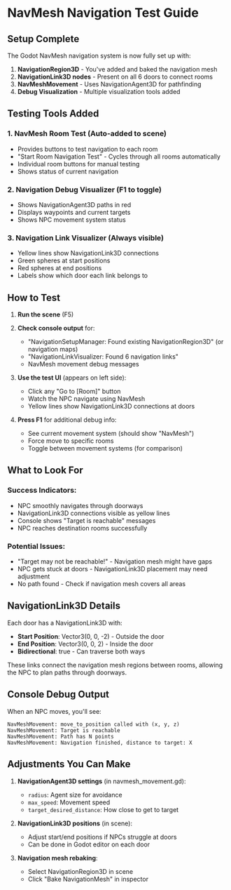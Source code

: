 # NavMesh Navigation Test Guide

## Setup Complete

The Godot NavMesh navigation system is now fully set up with:

1. **NavigationRegion3D** - You've added and baked the navigation mesh
2. **NavigationLink3D nodes** - Present on all 6 doors to connect rooms
3. **NavMeshMovement** - Uses NavigationAgent3D for pathfinding
4. **Debug Visualization** - Multiple visualization tools added

## Testing Tools Added

### 1. NavMesh Room Test (Auto-added to scene)
- Provides buttons to test navigation to each room
- "Start Room Navigation Test" - Cycles through all rooms automatically
- Individual room buttons for manual testing
- Shows status of current navigation

### 2. Navigation Debug Visualizer (F1 to toggle)
- Shows NavigationAgent3D paths in red
- Displays waypoints and current targets
- Shows NPC movement system status

### 3. Navigation Link Visualizer (Always visible)
- Yellow lines show NavigationLink3D connections
- Green spheres at start positions
- Red spheres at end positions
- Labels show which door each link belongs to

## How to Test

1. **Run the scene** (F5)
2. **Check console output** for:
   - "NavigationSetupManager: Found existing NavigationRegion3D" (or navigation maps)
   - "NavigationLinkVisualizer: Found 6 navigation links"
   - NavMesh movement debug messages

3. **Use the test UI** (appears on left side):
   - Click any "Go to [Room]" button
   - Watch the NPC navigate using NavMesh
   - Yellow lines show NavigationLink3D connections at doors

4. **Press F1** for additional debug info:
   - See current movement system (should show "NavMesh")
   - Force move to specific rooms
   - Toggle between movement systems (for comparison)

## What to Look For

### Success Indicators:
- NPC smoothly navigates through doorways
- NavigationLink3D connections visible as yellow lines
- Console shows "Target is reachable" messages
- NPC reaches destination rooms successfully

### Potential Issues:
- "Target may not be reachable!" - Navigation mesh might have gaps
- NPC gets stuck at doors - NavigationLink3D placement may need adjustment
- No path found - Check if navigation mesh covers all areas

## NavigationLink3D Details

Each door has a NavigationLink3D with:
- **Start Position**: Vector3(0, 0, -2) - Outside the door
- **End Position**: Vector3(0, 0, 2) - Inside the door
- **Bidirectional**: true - Can traverse both ways

These links connect the navigation mesh regions between rooms, allowing the NPC to plan paths through doorways.

## Console Debug Output

When an NPC moves, you'll see:
```
NavMeshMovement: move_to_position called with (x, y, z)
NavMeshMovement: Target is reachable
NavMeshMovement: Path has N points
NavMeshMovement: Navigation finished, distance to target: X
```

## Adjustments You Can Make

1. **NavigationAgent3D settings** (in navmesh_movement.gd):
   - `radius`: Agent size for avoidance
   - `max_speed`: Movement speed
   - `target_desired_distance`: How close to get to target

2. **NavigationLink3D positions** (in scene):
   - Adjust start/end positions if NPCs struggle at doors
   - Can be done in Godot editor on each door

3. **Navigation mesh rebaking**:
   - Select NavigationRegion3D in scene
   - Click "Bake NavigationMesh" in inspector